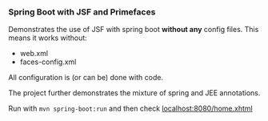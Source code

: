 ### Spring Boot with JSF and Primefaces

Demonstrates the use of JSF with spring boot **without any** config files.
This means it works without:

+ web.xml
+ faces-config.xml

All configuration is (or can be) done with code.

The project further demonstrates the mixture of spring and JEE annotations.

Run with `mvn spring-boot:run` and then check [localhost:8080/home.xhtml](localhost:8080/home.xhtml)